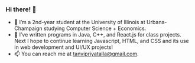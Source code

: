 ### Hi there! 👋

<!--
**tanvitalla/tanvitalla** is a ✨ _special_ ✨ repository because its `README.md` (this file) appears on your GitHub profile.

Here are some ideas to get you started:

- 🔭 I’m currently working on ...
- 🌱 I’m currently learning ...
- 👯 I’m looking to collaborate on ...
- 🤔 I’m looking for help with ...
- 💬 Ask me about ...
- 📫 How to reach me: ...
- 😄 Pronouns: ...
- ⚡ Fun fact: ...
-->
- 🔭 I’m a 2nd-year student at the University of Illinois at Urbana-Champaign studying Computer Science + Economics.
- 🌱 I’ve written programs in Java, C++, and React.js for class projects. Next I hope to continue learning Javascript, HTML, and CSS and its use in web development and UI/UX projects!
- 📫 You can reach me at tanvipriyatalla@gmail.com. 
